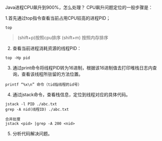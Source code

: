 Java进程CPU飙升到900%，怎么处理？
CPU飙升问题定位的一般步骤是：

1.首先通过top指令查看当前占用CPU较高的进程PID；
```
top
```
> (shift+p)按照cpu排序  (shift+m) 按照内存排序
2. 查看当前进程消耗资源的线程PID：
```
top -Hp pid
```
3. 通过print命令将线程PID转为16进制，根据该16进制值去打印堆栈日志内查询，查看该线程所驻留的方法位置。
```
printf “%x\n” 命令（tid指线程的id号）
```
4. 通过jstack命令，查看栈信息，定位到线程对应的具体代码。
```
jstack -l PID ./abc.txt
grep -A nid(线程ID) ./abc.txt
 
合并处理
jstack <pid> |grep -A 200 <nid>
```
5. 分析代码解决问题。